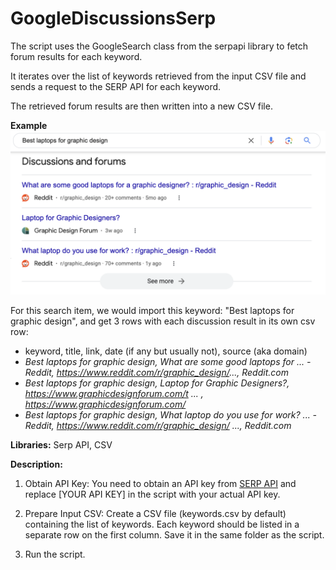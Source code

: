 # GoogleDiscussionsSerp
The script uses the GoogleSearch class from the serpapi library to fetch forum results for each keyword.

It iterates over the list of keywords retrieved from the input CSV file and sends a request to the SERP API for each keyword.

The retrieved forum results are then written into a new CSV file.


**Example**
![Laptop SERP](example.png)


For this search item, we would import this keyword: "Best laptops for graphic design", and get 3 rows with each discussion result in its own csv row:
- keyword, title, link, date (if any but usually not), source (aka domain)
- *Best laptops for graphic design, What are some good laptops for ... - Reddit, https://www.reddit.com/r/graphic_design/..., Reddit.com*
- *Best laptops for graphic design, Laptop for Graphic Designers?, https://www.graphicdesignforum.com/t ... , https://www.graphicdesignforum.com/*
- *Best laptops for graphic design, What laptop do you use for work? ... - Reddit, https://www.reddit.com/r/graphic_design/ ..., Reddit.com*



**Libraries:**
Serp API, CSV

**Description:**

1. Obtain API Key: You need to obtain an API key from [SERP API](https://serpapi.com/) and replace [YOUR API KEY] in the script with your actual API key.

2. Prepare Input CSV: Create a CSV file (keywords.csv by default) containing the list of keywords. Each keyword should be listed in a separate row on the first column. Save it in the same folder as the script.

3. Run the script. 

